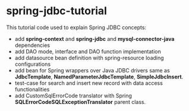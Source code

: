 # spring-jdbc-tutorial

This tutorial code used to explain Spring JDBC concepts:

* add **spring-context** and **spring-jdbc** and **mysql-connector-java** dependencies
* add DAO mode, interface and DAO function implementation
* add datasource bean definition with spring-resource loading configurations
* add bean for Spring wrappers over Java JDBC drivers same as **JdbcTemplate**, **NamedParameterJdbcTemplate**, **SimpleJdbcInsert**.
* test-case for search and insert new record with data access functionalities
* add CustomSqlErrorCode translator with Spring **SQLErrorCodeSQLExceptionTranslator** parent class.